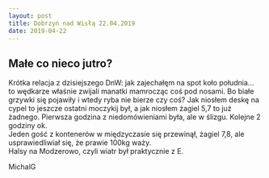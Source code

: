 ```yaml
---
layout: post
title: Dobrzyń nad Wisłą 22.04.2019
date: 2019-04-22
---
```


## Małe co nieco jutro?  

Krótka relacja z dzisiejszego DnW: jak zajechałęm na spot koło południa...  
to wędkarze właśnie zwijali manatki mamrocząc coś pod nosami. 
Bo białe grzywki się pojawiły i wtedy ryba nie bierze czy coś? 
Jak niosłem deskę na cypel to jeszcze ostatni moczykij był, a jak niosłem żagiel 5,7 to już żadnego. 
Pierwsza godzina z niedomówieniami była, ale w ślizgu. Kolejne 2 godziny ok.  
Jeden gość z kontenerów w międzyczasie się przewinął, żagiel 7,8, ale usprawiedliwiał się, że prawie 100kg waży.  
Halsy na Modzerowo, czyli wiatr był praktycznie z E.  

MichalG